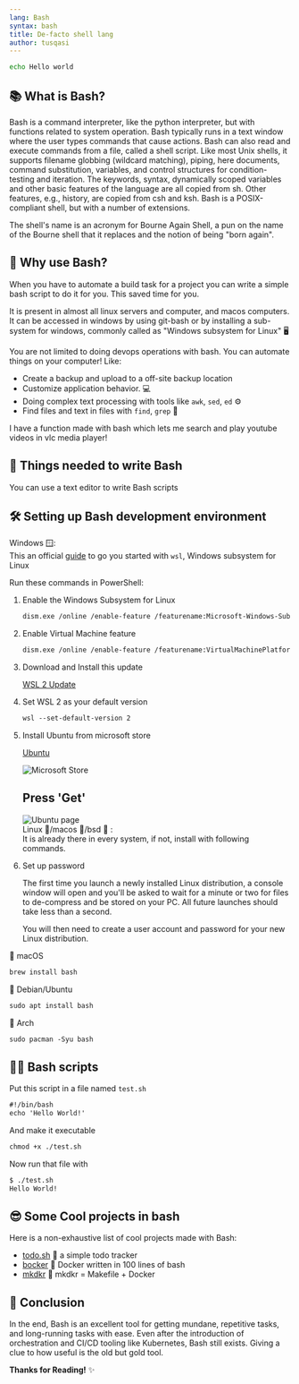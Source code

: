 ```yaml
---
lang: Bash
syntax: bash
title: De-facto shell lang
author: tusqasi
---
```


```bash
echo Hello world
```

## 📚 What is Bash?

Bash is a command interpreter, like the python interpreter, but with functions
related to system operation. Bash typically runs in a text window where the user types commands that cause actions. Bash can also read and execute commands from a file, called a shell script. Like most Unix shells, it supports filename globbing (wildcard matching), piping, here documents, command substitution, variables, and control structures for condition-testing and iteration. The keywords, syntax, dynamically scoped variables and other basic features of the language are all copied from sh. Other features, e.g., history, are copied from csh and ksh. Bash is a POSIX-compliant shell, but with a number of extensions.

The shell's name is an acronym for Bourne Again Shell, a pun on the name of the Bourne shell that it replaces and the notion of being "born again".

## 🤔 Why use Bash?

When you have to automate a build task for a project you can
write a simple bash script to do it for you. This saved time
for you.  

It is present in almost all linux servers and computer, and macos computers.  
It can be accessed in windows by using git-bash or by installing a sub-system for windows, commonly called as "Windows subsystem for Linux" 🖥  

You are not limited to doing devops operations with bash. You can automate things on your computer!
Like:  

- Create a backup and upload to a off-site backup location 
- Customize application behavior.  💻  
- Doing complex text processing with tools like `awk`, `sed`, `ed` ⚙  
- Find files and text in files with `find`, `grep`  🔎  
  
I have a function made with bash which lets me search and play youtube videos in vlc media player!

## 📝 Things needed to write Bash

You can use a text editor to write Bash scripts

## 🛠️ Setting up Bash development environment

Windows 🪟:  
This an official [guide](https://docs.microsoft.com/en-us/windows/wsl/install-win10) to go you started with `wsl`, Windows subsystem for Linux

Run these commands in PowerShell:

1. Enable the Windows Subsystem for Linux  

    ```md
    dism.exe /online /enable-feature /featurename:Microsoft-Windows-Subsystem-Linux /all /norestart  
    ```

2. Enable Virtual Machine feature  

    ```md
    dism.exe /online /enable-feature /featurename:VirtualMachinePlatform /all /norestart  
    ```

3. Download and Install this update  

    [WSL 2 Update](https://wslstorestorage.blob.core.windows.net/wslblob/wsl_update_x64.msi)

4. Set WSL 2 as your default version  

    ```md
    wsl --set-default-version 2  
    ```

5. Install Ubuntu from microsoft store  

    [Ubuntu](https://www.microsoft.com/store/apps/9N9TNGVNDL3Q)  

    ![Microsoft Store](https://docs.microsoft.com/en-us/windows/wsl/media/store.png)  

    ## Press 'Get' 

    ![Ubuntu page](https://docs.microsoft.com/en-us/windows/wsl/media/ubuntustore.png)  
    Linux 🐧/macos 🍎/bsd  🚩 :  
    It is already there in every system, if not, install with following commands.

6. Set up password  

    The first time you launch a newly installed Linux distribution, a console window will open and you'll be asked to wait for a minute or two for files to de-compress and be stored on your PC. All future launches should take less than a second.

    You will then need to create a user account and password for your new Linux distribution.

🍎 macOS

```md
brew install bash
```

🐧 Debian/Ubuntu

```md
sudo apt install bash
```

🐧 Arch 

```md
sudo pacman -Syu bash
```

## 🏃‍♂️ Bash scripts  

Put this script in a file named `test.sh`  

```md
#!/bin/bash
echo 'Hello World!'
```

And make it executable  

```md
chmod +x ./test.sh
```

Now run that file with

```md
$ ./test.sh
Hello World!
```

## 😎 Some Cool projects in bash

Here is a non-exhaustive list of cool projects made with Bash:

- [todo.sh](https://github.com/todotxt/todo.txt-cli) 📒 a simple todo tracker  
- [bocker](https://github.com/p8952/bocker) 🐋 Docker written in 100 lines of bash  
- [mkdkr](https://github.com/rosineygp/mkdkr) 🐐 mkdkr = Makefile + Docker  

## 📑 Conclusion  

In the end, Bash is an excellent tool for getting mundane, repetitive tasks, and long-running tasks with ease. Even after the introduction of orchestration and CI/CD tooling like Kubernetes, Bash still exists. Giving a clue to how useful is the old but gold tool.

**Thanks for Reading!** ✨